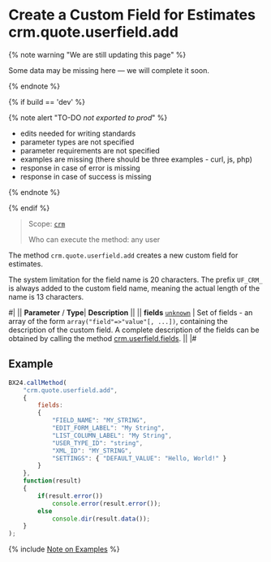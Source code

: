 # Create a Custom Field for Estimates crm.quote.userfield.add

{% note warning "We are still updating this page" %}

Some data may be missing here — we will complete it soon.

{% endnote %}

{% if build == 'dev' %}

{% note alert "TO-DO _not exported to prod_" %}

- edits needed for writing standards
- parameter types are not specified
- parameter requirements are not specified
- examples are missing (there should be three examples - curl, js, php)
- response in case of error is missing
- response in case of success is missing

{% endnote %}

{% endif %}

> Scope: [`crm`](../../scopes/permissions.md)
>
> Who can execute the method: any user

The method `crm.quote.userfield.add` creates a new custom field for estimates.

The system limitation for the field name is 20 characters. The prefix `UF_CRM_` is always added to the custom field name, meaning the actual length of the name is 13 characters.

#|
||  **Parameter** / **Type**| **Description** ||
|| **fields**
[`unknown`](../../data-types.md) | Set of fields - an array of the form `array("field"=>"value"[, ...])`, containing the description of the custom field. A complete description of the fields can be obtained by calling the method [crm.userfield.fields](../universal/user-defined-fields/crm-userfield-fields.md). 
||
|#

## Example

```js
BX24.callMethod(
    "crm.quote.userfield.add",
    {
        fields:
        {
            "FIELD_NAME": "MY_STRING",
            "EDIT_FORM_LABEL": "My String",
            "LIST_COLUMN_LABEL": "My String",
            "USER_TYPE_ID": "string",
            "XML_ID": "MY_STRING",
            "SETTINGS": { "DEFAULT_VALUE": "Hello, World!" }
        }
    },
    function(result)
    {
        if(result.error())
            console.error(result.error());
        else
            console.dir(result.data());
    }
);
```

{% include [Note on Examples](../../../_includes/examples.md) %}